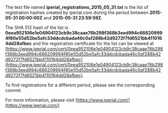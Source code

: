 The text file named **iperial_registrations_2015_05_31.txt** is the list of registration hashes created by iperial.com during the period between **2015-05-31 00:00:00Z** and **2015-05-31 23:59:59Z**.

The SHA 512 hash of the list is **0eea952106e1e04904123cb9c38caae76b298f368b3eed994c666209994f80e55d52be5afc33ddcdcbada46c0af288b42d9272f7fd6521bb4110164dd28afbec** and the registration certificate for the list can be viewed at [https://www.iperial.com/cert/0eea952106e1e04904123cb9c38caae76b298f368b3eed994c666209994f80e55d52be5afc33ddcdcbada46c0af288b42d9272f7fd6521bb4110164dd28afbec](https://www.iperial.com/cert/0eea952106e1e04904123cb9c38caae76b298f368b3eed994c666209994f80e55d52be5afc33ddcdcbada46c0af288b42d9272f7fd6521bb4110164dd28afbec).

To find registrations for a different period, please see the corresponding commit.

For more information, please visit [https://www.iperial.com/](https://www.iperial.com/)
